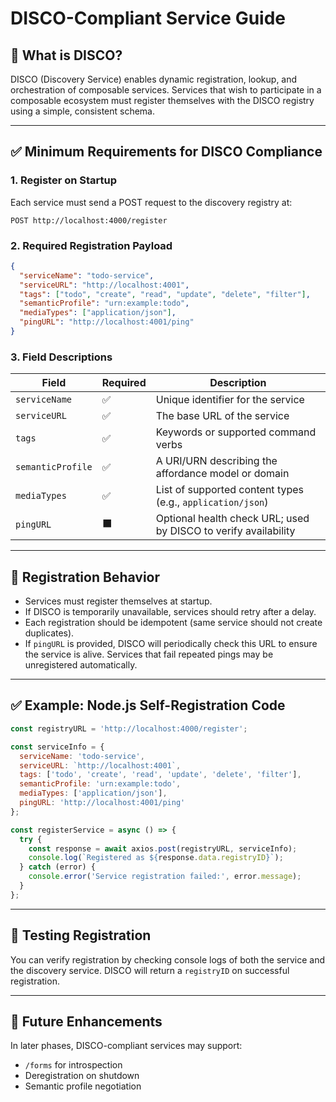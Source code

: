# DISCO-Compliant Service Guide

## 🧭 What is DISCO?

DISCO (Discovery Service) enables dynamic registration, lookup, and orchestration of composable services. Services that wish to participate in a composable ecosystem must register themselves with the DISCO registry using a simple, consistent schema.

---

## ✅ Minimum Requirements for DISCO Compliance

### 1. Register on Startup

Each service must send a POST request to the discovery registry at:

```
POST http://localhost:4000/register
```

### 2. Required Registration Payload

```json
{
  "serviceName": "todo-service",
  "serviceURL": "http://localhost:4001",
  "tags": ["todo", "create", "read", "update", "delete", "filter"],
  "semanticProfile": "urn:example:todo",
  "mediaTypes": ["application/json"],
  "pingURL": "http://localhost:4001/ping"
}
```

### 3. Field Descriptions

| Field             | Required | Description |
|------------------|----------|-------------|
| `serviceName`     | ✅       | Unique identifier for the service |
| `serviceURL`      | ✅       | The base URL of the service |
| `tags`            | ✅       | Keywords or supported command verbs |
| `semanticProfile` | ✅       | A URI/URN describing the affordance model or domain |
| `mediaTypes`      | ✅       | List of supported content types (e.g., `application/json`) |
| `pingURL`         | ⬛       | Optional health check URL; used by DISCO to verify availability |

---

## 🔄 Registration Behavior

- Services must register themselves at startup.
- If DISCO is temporarily unavailable, services should retry after a delay.
- Each registration should be idempotent (same service should not create duplicates).
- If `pingURL` is provided, DISCO will periodically check this URL to ensure the service is alive. Services that fail repeated pings may be unregistered automatically.

---

## ✅ Example: Node.js Self-Registration Code

```js
const registryURL = 'http://localhost:4000/register';

const serviceInfo = {
  serviceName: 'todo-service',
  serviceURL: `http://localhost:4001`,
  tags: ['todo', 'create', 'read', 'update', 'delete', 'filter'],
  semanticProfile: 'urn:example:todo',
  mediaTypes: ['application/json'],
  pingURL: 'http://localhost:4001/ping'
};

const registerService = async () => {
  try {
    const response = await axios.post(registryURL, serviceInfo);
    console.log(`Registered as ${response.data.registryID}`);
  } catch (error) {
    console.error('Service registration failed:', error.message);
  }
};
```

---

## 🧪 Testing Registration

You can verify registration by checking console logs of both the service and the discovery service. DISCO will return a `registryID` on successful registration.

---

## 🧩 Future Enhancements

In later phases, DISCO-compliant services may support:
- `/forms` for introspection
- Deregistration on shutdown
- Semantic profile negotiation